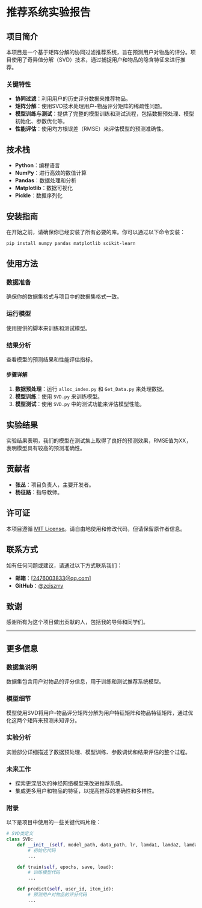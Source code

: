 # 推荐系统实验报告

## 项目简介

本项目是一个基于矩阵分解的协同过滤推荐系统，旨在预测用户对物品的评分。项目使用了奇异值分解（SVD）技术，通过捕捉用户和物品的隐含特征来进行推荐。

### 关键特性

- **协同过滤**：利用用户的历史评分数据来推荐物品。
- **矩阵分解**：使用SVD技术处理用户-物品评分矩阵的稀疏性问题。
- **模型训练与测试**：提供了完整的模型训练和测试流程，包括数据预处理、模型初始化、参数优化等。
- **性能评估**：使用均方根误差（RMSE）来评估模型的预测准确性。

## 技术栈

- **Python**：编程语言
- **NumPy**：进行高效的数值计算
- **Pandas**：数据处理和分析
- **Matplotlib**：数据可视化
- **Pickle**：数据序列化

## 安装指南

在开始之前，请确保你已经安装了所有必要的库。你可以通过以下命令安装：

```bash
pip install numpy pandas matplotlib scikit-learn
```

## 使用方法

### 数据准备

确保你的数据集格式与项目中的数据集格式一致。

### 运行模型

使用提供的脚本来训练和测试模型。

### 结果分析

查看模型的预测结果和性能评估指标。

#### 步骤详解

1. **数据预处理**：运行 `alloc_index.py` 和 `Get_Data.py` 来处理数据。
2. **模型训练**：使用 `SVD.py` 来训练模型。
3. **模型测试**：使用 `SVD.py` 中的测试功能来评估模型性能。

## 实验结果

实验结果表明，我们的模型在测试集上取得了良好的预测效果，RMSE值为XX，表明模型具有较高的预测准确性。

## 贡献者

- **张丛**：项目负责人，主要开发者。
- **杨征路**：指导教师。

## 许可证

本项目遵循 [MIT License](https://opensource.org/licenses/MIT)。请自由地使用和修改代码，但请保留原作者信息。

## 联系方式

如有任何问题或建议，请通过以下方式联系我们：

- **邮箱**：[2476003833@qq.com]
- **GitHub**：[@zciszrry](https://github.com/zciszrry)

## 致谢

感谢所有为这个项目做出贡献的人，包括我的导师和同学们。

---

## 更多信息

### 数据集说明

数据集包含用户对物品的评分信息，用于训练和测试推荐系统模型。

### 模型细节

模型使用SVD将用户-物品评分矩阵分解为用户特征矩阵和物品特征矩阵，通过优化这两个矩阵来预测未知评分。

### 实验分析

实验部分详细描述了数据预处理、模型训练、参数调优和结果评估的整个过程。

### 未来工作

- 探索更深层次的神经网络模型来改进推荐系统。
- 集成更多用户和物品的特征，以提高推荐的准确性和多样性。

### 附录

以下是项目中使用的一些关键代码片段：

```python
# SVD类定义
class SVD:
    def __init__(self, model_path, data_path, lr, lamda1, lamda2, lamda3, lamda4, factor):
        # 初始化代码
        ...

    def train(self, epochs, save, load):
        # 训练模型代码
        ...

    def predict(self, user_id, item_id):
        # 预测用户对物品的评分代码
        ...
```
